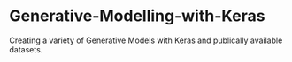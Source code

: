 # Generative-Modelling-with-Keras
Creating a variety of Generative Models with Keras and publically available datasets.
